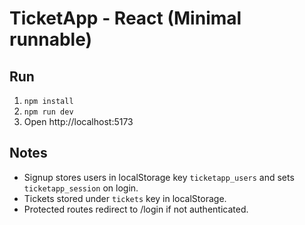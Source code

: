 # TicketApp - React (Minimal runnable)

## Run
1. `npm install`
2. `npm run dev`
3. Open http://localhost:5173

## Notes
- Signup stores users in localStorage key `ticketapp_users` and sets `ticketapp_session` on login.
- Tickets stored under `tickets` key in localStorage.
- Protected routes redirect to /login if not authenticated.
